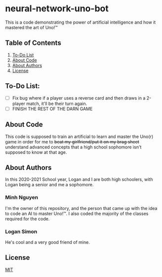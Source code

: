 # neural-network-uno-bot
This is a code demonstrating the power of artificial intelligence and how it mastered the art of Uno!™
## Table of Contents
1. [To-Do List](#to-do-list)
2. [About Code](#about-code)
3. [About Authors](#about-authors)
4. [License](#license)

## To-Do List:
- [ ] Fix bug where if a player uses a reverse card and then draws in a 2-player match, it'll be their turn again.
- [ ] FINISH THE REST OF THE DARN GAME

## About Code
This code is supposed to train an artificial to learn and master the Uno(r) game in order for me
to ~~beat my girlfriend/put it on my brag sheet~~ understand advanced concepts that a high school sophomore isn't supposed
to know at that age.

## About Authors
In this 2020-2021 School year, Logan and I are both high schoolers, with Logan being a senior and me a sophomore.
### Minh Nguyen
I'm the owner of this repository, and the person that came up with the idea to code an AI to master Uno!™. I also coded
the majority of the classes required for the code.
### Logan Simon
He's cool and a very good friend of mine.

## License
[MIT](https://choosealicense.com/licenses/mit/)